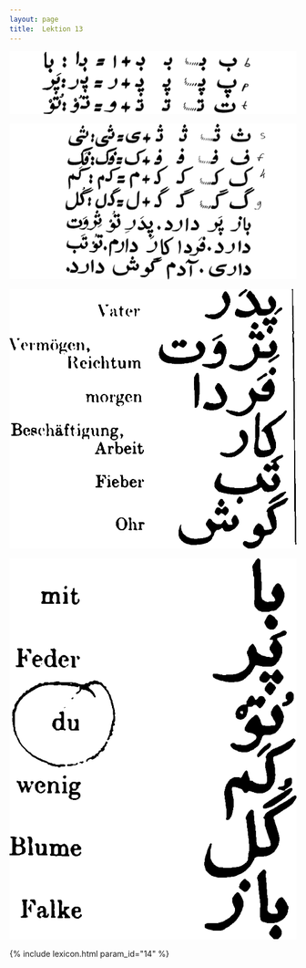 ```yaml
---
layout: page
title:  Lektion 13
---
```



![image](/assets/s/023.png-19.png)

![image](/assets/s/024.png-02.png)

![image](/assets/s/2col/024.png-06_1L.png)

![image](/assets/s/2col/024.png-06_2R.png)

{% include lexicon.html param_id="14" %}
